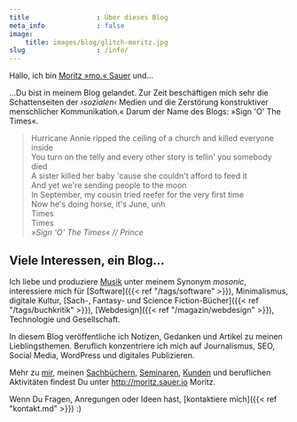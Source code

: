 ```yaml
---
title                 : Über dieses Blog
meta_info             : false
image:
    title: images/blog/glitch-moritz.jpg
slug                  : /info/
---
```

Hallo, ich bin <a href="http://moritz.sauer.io/">Moritz »mo.« Sauer</a> und…

…Du bist in meinem Blog gelandet. Zur Zeit beschäftigen mich sehr die Schattenseiten der _›sozialen‹_ Medien und die Zerstörung konstruktiver menschlicher Kommunikation.« Darum der Name des Blogs: »Sign 'O' The Times«.

> Hurricane Annie ripped the ceiling of a church and killed everyone inside  
You turn on the telly and every other story is tellin' you somebody died  
A sister killed her baby 'cause she couldn't afford to feed it  
And yet we're sending people to the moon  
In September, my cousin tried reefer for the very first time  
Now he's doing horse, it's June, unh  
Times  
Times  
<cite>»Sign 'O' The Times« // Prince</cite>

## Viele Interessen, ein Blog…

Ich liebe und produziere
[Musik](https://mosonic.phlow.de/) unter meinem Synonym _mosonic_, interessiere mich für
[Software]({{< ref "/tags/software" >}}), Minimalismus, digitale Kultur, [Sach-, Fantasy- und Science Fiction-Bücher]({{< ref "/tags/buchkritik" >}}), [Webdesign]({{< ref "/magazin/webdesign" >}}), Technologie und Gesellschaft.

In diesem Blog veröffentliche ich Notizen, Gedanken und Artikel zu meinen Lieblingsthemen. Beruflich konzentriere ich mich auf Journalismus, SEO, Social Media, WordPress und digitales Publizieren.

Mehr zu [mir](http://moritz.sauer.io/biografie/), meinen [Sachbüchern](http://moritz.sauer.io/buecher/), [Seminaren](http://moritz.sauer.io/seminare/), [Kunden](http://moritz.sauer.io/kunden/) und beruflichen Aktivitäten findest Du unter <http://moritz.sauer.io> Moritz.

Wenn Du Fragen, Anregungen oder Ideen hast, [kontaktiere mich]({{< ref "kontakt.md" >}}) :)